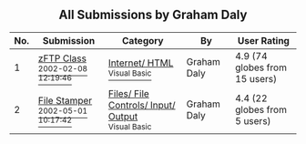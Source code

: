 ﻿<div align="center">

## All Submissions by Graham Daly

</div>

No.  | Submission | Category | By   | User Rating
---- | ---------- | -------- | ---- | -----------
1 | [zFTP Class<br /><sup>2002-02-08 12:19:46</sup>](https://github.com/Planet-Source-Code/graham-daly-zftp-class__1-31606) | [Internet/ HTML<br /><sup>Visual Basic</sup>](../ByCategory/internet-html__1-34.md) | Graham Daly | 4.9 (74 globes from 15 users)
2 | [File Stamper<br /><sup>2002-05-01 10:17:42</sup>](https://github.com/Planet-Source-Code/graham-daly-file-stamper__1-34247) | [Files/ File Controls/ Input/ Output<br /><sup>Visual Basic</sup>](../ByCategory/files-file-controls-input-output__1-3.md) | Graham Daly | 4.4 (22 globes from 5 users)

